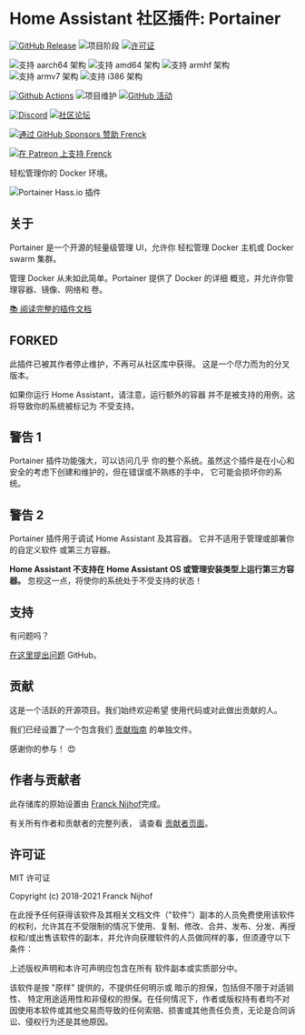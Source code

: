 # Home Assistant 社区插件: Portainer

[![GitHub Release][releases-shield]][releases]
![项目阶段][project-stage-shield]
[![许可证][license-shield]](LICENSE.md)

![支持 aarch64 架构][aarch64-shield]
![支持 amd64 架构][amd64-shield]
![支持 armhf 架构][armhf-shield]
![支持 armv7 架构][armv7-shield]
![支持 i386 架构][i386-shield]

[![Github Actions][github-actions-shield]][github-actions]
![项目维护][maintenance-shield]
[![GitHub 活动][commits-shield]][commits]

[![Discord][discord-shield]][discord]
[![社区论坛][forum-shield]][forum]

[![通过 GitHub Sponsors 赞助 Frenck][github-sponsors-shield]][github-sponsors]

[![在 Patreon 上支持 Frenck][patreon-shield]][patreon]

轻松管理你的 Docker 环境。

![Portainer Hass.io 插件](images/screenshot.png)

## 关于

Portainer 是一个开源的轻量级管理 UI，允许你
轻松管理 Docker 主机或 Docker swarm 集群。

管理 Docker 从未如此简单。Portainer 提供了 Docker 的详细
概览，并允许你管理容器、镜像、网络和
卷。

[:books: 阅读完整的插件文档][docs]

## FORKED

此插件已被其作者停止维护，不再可从社区库中获得。
这是一个尽力而为的分叉版本。

如果你运行 Home Assistant，请注意，运行额外的容器
并不是被支持的用例，这将导致你的系统被标记为
不受支持。

## 警告 1

Portainer 插件功能强大，可以访问几乎
你的整个系统。虽然这个插件是在小心和
安全的考虑下创建和维护的，但在错误或不熟练的手中，
它可能会损坏你的系统。

## 警告 2

Portainer 插件用于调试 Home Assistant 及其容器。
它并不适用于管理或部署你的自定义软件
或第三方容器。

**Home Assistant 不支持在 Home Assistant OS 或管理安装类型上运行第三方容器。**
忽视这一点，将使你的系统处于不受支持的状态！

## 支持

有问题吗？

[在这里提出问题][issue] GitHub。

## 贡献

这是一个活跃的开源项目。我们始终欢迎希望
使用代码或对此做出贡献的人。

我们已经设置了一个包含我们
[贡献指南](https://github.com/hassio-addons/addon-portainer/blob/main/.github/CONTRIBUTING.md) 的单独文件。

感谢你的参与！ :heart_eyes:

## 作者与贡献者

此存储库的原始设置由 [Franck Nijhof][frenck]完成。

有关所有作者和贡献者的完整列表，
请查看 [贡献者页面][contributors]。

## 许可证

MIT 许可证

Copyright (c) 2018-2021 Franck Nijhof

在此授予任何获得该软件及其相关文档文件（"软件"）副本的人员免费使用该软件的权利，允许其在不受限制的情况下使用、复制、修改、合并、发布、分发、再授权和/或出售该软件的副本，并允许向获赠软件的人员做同样的事，但须遵守以下条件：

上述版权声明和本许可声明应包含在所有
软件副本或实质部分中。

该软件是按 "原样" 提供的，不提供任何明示或
暗示的担保，包括但不限于对适销性、
特定用途适用性和非侵权的担保。在任何情况下，作者或版权持有者均不对因使用本软件或其他交易而导致的任何索赔、损害或其他责任负责，无论是合同诉讼、侵权行为还是其他原因。

[aarch64-shield]: https://img.shields.io/badge/aarch64-yes-green.svg
[amd64-shield]: https://img.shields.io/badge/amd64-yes-green.svg
[armhf-shield]: https://img.shields.io/badge/armhf-yes-green.svg
[armv7-shield]: https://img.shields.io/badge/armv7-yes-green.svg
[commits-shield]: https://img.shields.io/github/commit-activity/y/hassio-addons/addon-portainer.svg
[commits]: https://github.com/hassio-addons/addon-portainer/commits/main
[contributors]: https://github.com/hassio-addons/addon-portainer/graphs/contributors
[discord-ha]: https://discord.gg/c5DvZ4e
[discord-shield]: https://img.shields.io/discord/478094546522079232.svg
[discord]: https://discord.me/hassioaddons
[docs]: https://github.com/hassio-addons/addon-portainer/blob/main/portainer/DOCS.md
[forum-shield]: https://img.shields.io/badge/community-forum-brightgreen.svg
[forum]: https://community.home-assistant.io/t/home-assistant-community-add-on-portainer/68836?u=frenck
[frenck]: https://github.com/frenck
[github-actions-shield]: https://github.com/hassio-addons/addon-portainer/workflows/CI/badge.svg
[github-actions]: https://github.com/hassio-addons/addon-portainer/actions
[github-sponsors-shield]: https://frenck.dev/wp-content/uploads/2019/12/github_sponsor.png
[github-sponsors]: https://github.com/sponsors/frenck
[i386-shield]: https://img.shields.io/badge/i386-no-red.svg
[issue]: https://github.com/hassio-addons/addon-portainer/issues
[license-shield]: https://img.shields.io/github/license/hassio-addons/addon-portainer.svg
[maintenance-shield]: https://img.shields.io/maintenance/yes/2021.svg
[patreon-shield]: https://frenck.dev/wp-content/uploads/2019/12/patreon.png
[patreon]: https://www.patreon.com/frenck
[project-stage-shield]: https://img.shields.io/badge/project%20stage-%20!%20DEPRECATED%20%20%20!-ff0000.svg
[reddit]: https://reddit.com/r/homeassistant
[releases-shield]: https://img.shields.io/github/release/hassio-addons/addon-portainer.svg
[releases]: https://github.com/hassio-addons/addon-portainer/releases
[repository]: https://github.com/hassio-addons/repository